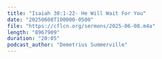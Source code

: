 ```yaml
---
title: "Isaiah 30:1-22- He Will Wait For You"
date: "20250608T100000-0500"
file: "https://cflcn.org/sermons/2025-06-08.m4a"
length: "8967909"
duration: "20:05"
podcast_author: "Demetrius Summerville"
---
```

